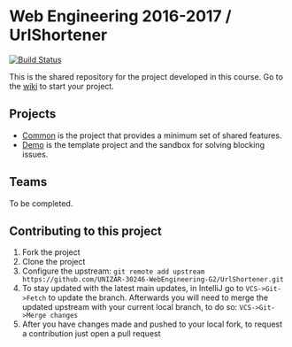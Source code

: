 # Web Engineering 2016-2017 / UrlShortener

[![Build Status](https://travis-ci.org/UNIZAR-30246-WebEngineering-G2/UrlShortener.svg?branch=master)](https://travis-ci.org/UNIZAR-30246-WebEngineering-G2/UrlShortener)

This is the shared repository for the project developed in this course. Go to the [wiki](https://github.com/UNIZAR-30246-WebEngineering/UrlShortener/wiki) to start your project.

## Projects

* [Common](common) is the project that provides a minimum set of shared features.
* [Demo](demo) is the template project and the sandbox for solving blocking issues.

## Teams

To be completed.

## Contributing to this project
1. Fork the project
2. Clone the project
3. Configure the upstream: `git remote add upstream https://github.com/UNIZAR-30246-WebEngineering-G2/UrlShortener.git`
4. To stay updated with the latest main updates, in IntelliJ go to `VCS->Git->Fetch` to update the branch. Afterwards you will need to merge the updated upstream with your current local branch, to do so: `VCS->Git->Merge changes`
5. After you have changes made and pushed to your local fork, to request a contribution just open a pull request
